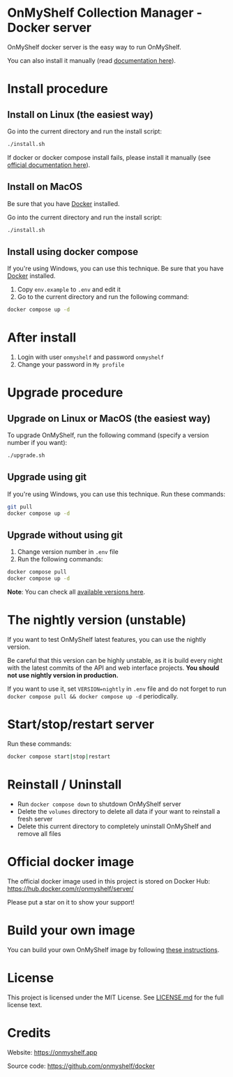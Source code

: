 # OnMyShelf Collection Manager - Docker server

OnMyShelf docker server is the easy way to run OnMyShelf.

You can also install it manually (read [documentation here](https://docs.onmyshelf.app/admin-guide/)).

# Install procedure
## Install on Linux (the easiest way)
Go into the current directory and run the install script:
```bash
./install.sh
```
If docker or docker compose install fails, please install it manually (see [official documentation here](https://www.docker.com)).

## Install on MacOS
Be sure that you have [Docker](https://www.docker.com) installed.

Go into the current directory and run the install script:
```bash
./install.sh
```

## Install using docker compose
If you're using Windows, you can use this technique.
Be sure that you have [Docker](https://www.docker.com) installed.

1. Copy `env.example` to `.env` and edit it
2. Go to the current directory and run the following command:
```bash
docker compose up -d
```

# After install
1. Login with user `onmyshelf` and password `onmyshelf`
2. Change your password in `My profile`

# Upgrade procedure
## Upgrade on Linux or MacOS (the easiest way)
To upgrade OnMyShelf, run the following command (specify a version number if you want):
```bash
./upgrade.sh
```

## Upgrade using git
If you're using Windows, you can use this technique.
Run these commands:
```bash
git pull
docker compose up -d
```

## Upgrade without using git
1. Change version number in `.env` file
2. Run the following commands:
```bash
docker compose pull
docker compose up -d
```

**Note**: You can check all [available versions here](https://hub.docker.com/r/onmyshelf/server/tags).

# The nightly version (unstable)
If you want to test OnMyShelf latest features, you can use the nightly version.

Be careful that this version can be highly unstable, as it is build every night with the latest commits of
the API and web interface projects.
**You should not use nightly version in production.**

If you want to use it, set `VERSION=nightly` in `.env` file and do not forget to run `docker compose pull && docker compose up -d` periodically.

# Start/stop/restart server
Run these commands:
```bash
docker compose start|stop|restart
```

# Reinstall / Uninstall
- Run `docker compose down` to shutdown OnMyShelf server
- Delete the `volumes` directory to delete all data if your want to reinstall a fresh server
- Delete this current directory to completely uninstall OnMyShelf and remove all files

# Official docker image
The official docker image used in this project is stored on Docker Hub: https://hub.docker.com/r/onmyshelf/server/

Please put a star on it to show your support!

# Build your own image
You can build your own OnMyShelf image by following [these instructions](build/README.md).

# License
This project is licensed under the MIT License. See [LICENSE.md](LICENSE.md) for the full license text.

# Credits
Website: https://onmyshelf.app

Source code: https://github.com/onmyshelf/docker
